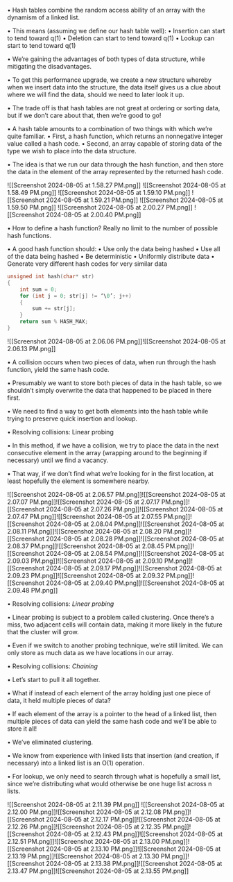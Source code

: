 
• Hash tables combine the random access ability of an array with the dynamism of a linked list. 

• This means (assuming we define our hash table well): 
	• Insertion can start to tend toward q(1) 
	• Deletion can start to tend toward q(1) 
	• Lookup can start to tend toward q(1) 
	
• We’re gaining the advantages of both types of data structure, while mitigating the disadvantages.

• To get this performance upgrade, we create a new structure whereby when we insert data into the structure, the data itself gives us a clue about where we will find the data, should we need to later look it up. 

• The trade off is that hash tables are not great at ordering or sorting data, but if we don’t care about that, then we’re good to go!

• A hash table amounts to a combination of two things with which we’re quite familiar. 
	• First, a hash function, which returns an nonnegative integer value called a hash code. 
	• Second, an array capable of storing data of the type we wish to place into the data structure. 
	
• The idea is that we run our data through the hash function, and then store the data in the element of the array represented by the returned hash code.

![[Screenshot 2024-08-05 at 1.58.27 PM.png]]
![[Screenshot 2024-08-05 at 1.58.49 PM.png]]
![[Screenshot 2024-08-05 at 1.59.10 PM.png]]
![[Screenshot 2024-08-05 at 1.59.21 PM.png]]
![[Screenshot 2024-08-05 at 1.59.50 PM.png]]
![[Screenshot 2024-08-05 at 2.00.27 PM.png]]
![[Screenshot 2024-08-05 at 2.00.40 PM.png]]

• How to define a hash function? Really no limit to the number of possible hash functions. 

• A good hash function should: 
	• Use only the data being hashed 
	• Use all of the data being hashed 
	• Be deterministic 
	• Uniformly distribute data 
	• Generate very different hash codes for very similar data
	
```c
unsigned int hash(char* str) 
{ 
	int sum = 0; 
	for (int j = 0; str[j] != ‘\0’; j++) 
	{ 
		sum += str[j]; 
	} 
	return sum % HASH_MAX; 
}
```

![[Screenshot 2024-08-05 at 2.06.06 PM.png]]![[Screenshot 2024-08-05 at 2.06.13 PM.png]]

• A collision occurs when two pieces of data, when run through the hash function, yield the same hash code. 

• Presumably we want to store both pieces of data in the hash table, so we shouldn’t simply overwrite the data that happened to be placed in there first. 

• We need to find a way to get both elements into the hash table while trying to preserve quick insertion and lookup.

• Resolving collisions: Linear probing 

• In this method, if we have a collision, we try to place the data in the next consecutive element in the array (wrapping around to the beginning if necessary) until we find a vacancy. 

• That way, if we don’t find what we’re looking for in the first location, at least hopefully the element is somewhere nearby.

![[Screenshot 2024-08-05 at 2.06.57 PM.png]]![[Screenshot 2024-08-05 at 2.07.07 PM.png]]![[Screenshot 2024-08-05 at 2.07.17 PM.png]]![[Screenshot 2024-08-05 at 2.07.26 PM.png]]![[Screenshot 2024-08-05 at 2.07.47 PM.png]]![[Screenshot 2024-08-05 at 2.07.55 PM.png]]![[Screenshot 2024-08-05 at 2.08.04 PM.png]]![[Screenshot 2024-08-05 at 2.08.11 PM.png]]![[Screenshot 2024-08-05 at 2.08.20 PM.png]]![[Screenshot 2024-08-05 at 2.08.28 PM.png]]![[Screenshot 2024-08-05 at 2.08.37 PM.png]]![[Screenshot 2024-08-05 at 2.08.45 PM.png]]![[Screenshot 2024-08-05 at 2.08.54 PM.png]]![[Screenshot 2024-08-05 at 2.09.03 PM.png]]![[Screenshot 2024-08-05 at 2.09.10 PM.png]]![[Screenshot 2024-08-05 at 2.09.17 PM.png]]![[Screenshot 2024-08-05 at 2.09.23 PM.png]]![[Screenshot 2024-08-05 at 2.09.32 PM.png]]![[Screenshot 2024-08-05 at 2.09.40 PM.png]]![[Screenshot 2024-08-05 at 2.09.48 PM.png]]

• Resolving collisions: *Linear probing*

• Linear probing is subject to a problem called clustering. Once there’s a miss, two adjacent cells will contain data, making it more likely in the future that the cluster will grow. 

• Even if we switch to another probing technique, we’re still limited. We can only store as much data as we have locations in our array.

• Resolving collisions: *Chaining*

• Let’s start to pull it all together. 

• What if instead of each element of the array holding just one piece of data, it held multiple pieces of data? 

• If each element of the array is a pointer to the head of a linked list, then multiple pieces of data can yield the same hash code and we’ll be able to store it all!

• We’ve eliminated clustering. 

• We know from experience with linked lists that insertion (and creation, if necessary) into a linked list is an O(1) operation. 

• For lookup, we only need to search through what is hopefully a small list, since we’re distributing what would otherwise be one huge list across n lists.

![[Screenshot 2024-08-05 at 2.11.39 PM.png]]
![[Screenshot 2024-08-05 at 2.12.00 PM.png]]![[Screenshot 2024-08-05 at 2.12.08 PM.png]]![[Screenshot 2024-08-05 at 2.12.17 PM.png]]![[Screenshot 2024-08-05 at 2.12.26 PM.png]]![[Screenshot 2024-08-05 at 2.12.35 PM.png]]![[Screenshot 2024-08-05 at 2.12.43 PM.png]]![[Screenshot 2024-08-05 at 2.12.51 PM.png]]![[Screenshot 2024-08-05 at 2.13.00 PM.png]]![[Screenshot 2024-08-05 at 2.13.10 PM.png]]![[Screenshot 2024-08-05 at 2.13.19 PM.png]]![[Screenshot 2024-08-05 at 2.13.30 PM.png]]![[Screenshot 2024-08-05 at 2.13.38 PM.png]]![[Screenshot 2024-08-05 at 2.13.47 PM.png]]![[Screenshot 2024-08-05 at 2.13.55 PM.png]]